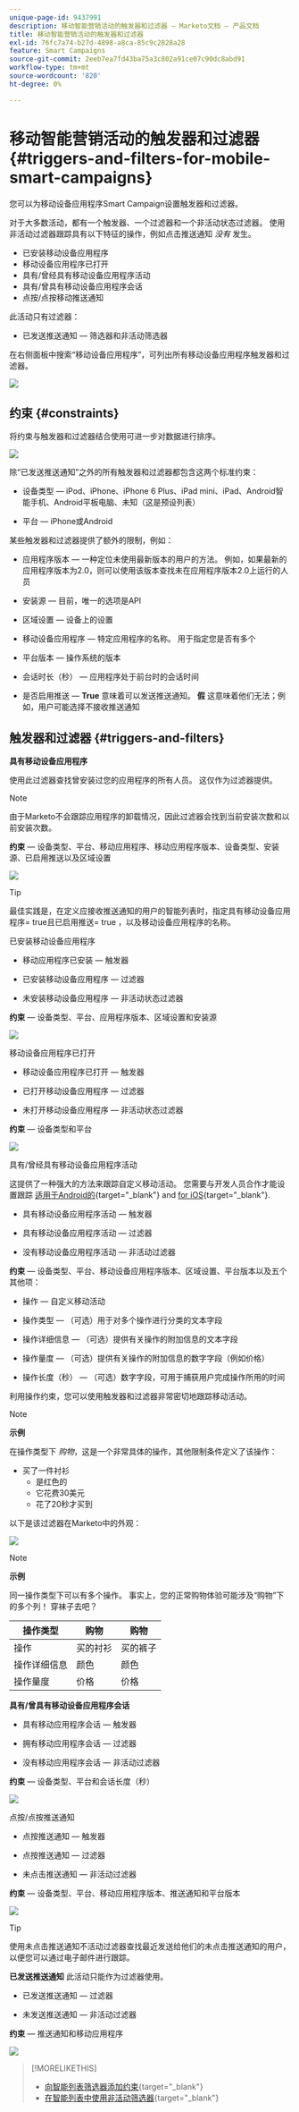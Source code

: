 ```yaml
---
unique-page-id: 9437991
description: 移动智能营销活动的触发器和过滤器 — Marketo文档 — 产品文档
title: 移动智能营销活动的触发器和过滤器
exl-id: 76fc7a74-b27d-4898-a8ca-85c9c2828a28
feature: Smart Campaigns
source-git-commit: 2eeb7ea7fd43ba75a3c802a91ce07c90dc8abd91
workflow-type: tm+mt
source-wordcount: '820'
ht-degree: 0%

---
```


# 移动智能营销活动的触发器和过滤器 {#triggers-and-filters-for-mobile-smart-campaigns}

您可以为移动设备应用程序Smart Campaign设置触发器和过滤器。

对于大多数活动，都有一个触发器、一个过滤器和一个非活动状态过滤器。 使用非活动过滤器跟踪具有以下特征的操作，例如点击推送通知 _没有_ 发生。

* 已安装移动设备应用程序
* 移动设备应用程序已打开
* 具有/曾经具有移动设备应用程序活动
* 具有/曾具有移动设备应用程序会话
* 点按/点按移动推送通知

此活动只有过滤器：

* 已发送推送通知 — 筛选器和非活动筛选器

在右侧面板中搜索“移动设备应用程序”，可列出所有移动设备应用程序触发器和过滤器。

![](assets/triggers-and-filters-for-mobile-smart-campaigns-1.png)

## 约束 {#constraints}

将约束与触发器和过滤器结合使用可进一步对数据进行排序。

![](assets/triggers-and-filters-for-mobile-smart-campaigns-2.png)

除“已发送推送通知”之外的所有触发器和过滤器都包含这两个标准约束：

* 设备类型 — iPod、iPhone、iPhone 6 Plus、iPad mini、iPad、Android智能手机、Android平板电脑、未知（这是预设列表）

* 平台 — iPhone或Android

某些触发器和过滤器提供了额外的限制，例如：

* 应用程序版本 — 一种定位未使用最新版本的用户的方法。 例如，如果最新的应用程序版本为2.0，则可以使用该版本查找未在应用程序版本2.0上运行的人员

* 安装源 — 目前，唯一的选项是API

* 区域设置 — 设备上的设置

* 移动设备应用程序 — 特定应用程序的名称。 用于指定您是否有多个

* 平台版本 — 操作系统的版本

* 会话时长（秒） — 应用程序处于前台时的会话时间

* 是否启用推送 —  **True** 意味着可以发送推送通知。 **假** 这意味着他们无法；例如，用户可能选择不接收推送通知

## 触发器和过滤器 {#triggers-and-filters}

**具有移动设备应用程序**

使用此过滤器查找曾安装过您的应用程序的所有人员。 这仅作为过滤器提供。

>[!NOTE]
>
>由于Marketo不会跟踪应用程序的卸载情况，因此过滤器会找到当前安装次数和以前安装次数。

**约束**  — 设备类型、平台、移动应用程序、移动应用程序版本、设备类型、安装源、已启用推送以及区域设置

![](assets/triggers-and-filters-for-mobile-smart-campaigns-3.png)

>[!TIP]
>
>最佳实践是，在定义应接收推送通知的用户的智能列表时，指定具有移动设备应用程序= true且已启用推送= true ，以及移动设备应用程序的名称。

已安装移动设备应用程序

* 移动应用程序已安装 — 触发器

* 已安装移动设备应用程序 — 过滤器

* 未安装移动设备应用程序 — 非活动状态过滤器

**约束**  — 设备类型、平台、应用程序版本、区域设置和安装源

![](assets/triggers-and-filters-for-mobile-smart-campaigns-4.png)

移动设备应用程序已打开

* 移动设备应用程序已打开 — 触发器

* 已打开移动设备应用程序 — 过滤器

* 未打开移动设备应用程序 — 非活动状态过滤器

**约束**  — 设备类型和平台

![](assets/triggers-and-filters-for-mobile-smart-campaigns-5.png)

具有/曾经具有移动设备应用程序活动

这提供了一种强大的方法来跟踪自定义移动活动。 您需要与开发人员合作才能设置跟踪 [适用于Android的](https://developers.marketo.com/documentation/mobile/installation-instructions-on-android){target="_blank"} and [for iOS](https://developers.marketo.com/documentation/mobile/installation-instructions-on-ios){target="_blank"}.

* 具有移动设备应用程序活动 — 触发器

* 具有移动设备应用程序活动 — 过滤器

* 没有移动设备应用程序活动 — 非活动过滤器

**约束**  — 设备类型、平台、移动设备应用程序版本、区域设置、平台版本以及五个其他项：

* 操作 — 自定义移动活动

* 操作类型 — （可选）用于对多个操作进行分类的文本字段

* 操作详细信息 — （可选）提供有关操作的附加信息的文本字段

* 操作量度 — （可选）提供有关操作的附加信息的数字字段（例如价格）

* 操作长度（秒） — （可选）数字字段，可用于捕获用户完成操作所用的时间

利用操作约束，您可以使用触发器和过滤器非常密切地跟踪移动活动。

>[!NOTE]
>
>**示例**
>
>在操作类型下 *购物*，这是一个非常具体的操作，其他限制条件定义了该操作：
>
>* 买了一件衬衫
>   * 是红色的
>   * 它花费30美元
>   * 花了20秒才买到

以下是该过滤器在Marketo中的外观：

![](assets/triggers-and-filters-for-mobile-smart-campaigns-6.png)

>[!NOTE]
>
>**示例**
>
>同一操作类型下可以有多个操作。 事实上，您的正常购物体验可能涉及“购物”下的多个列！ 穿袜子去吧？
>
>| 操作类型 | 购物 | 购物 |
>|---|---|---|
>| 操作 | 买的衬衫 | 买的裤子 |
>| 操作详细信息 | 颜色 | 颜色 |
>| 操作量度 | 价格 | 价格 |

**具有/曾具有移动设备应用程序会话**

* 具有移动应用程序会话 — 触发器

* 拥有移动应用程序会话 — 过滤器

* 没有移动应用程序会话 — 非活动过滤器

**约束**  — 设备类型、平台和会话长度（秒）

![](assets/triggers-and-filters-for-mobile-smart-campaigns-7.png)

点按/点按推送通知

* 点按推送通知 — 触发器

* 点按推送通知 — 过滤器

* 未点击推送通知 — 非活动过滤器

**约束**  — 设备类型、平台、移动应用程序版本、推送通知和平台版本

![](assets/triggers-and-filters-for-mobile-smart-campaigns-8.png)

>[!TIP]
>
>使用未点击推送通知不活动过滤器查找最近发送给他们的未点击推送通知的用户，以便您可以通过电子邮件进行跟踪。

**已发送推送通知** 此活动只能作为过滤器使用。

* 已发送推送通知 — 过滤器

* 未发送推送通知 — 非活动过滤器

**约束**  — 推送通知和移动应用程序

![](assets/triggers-and-filters-for-mobile-smart-campaigns-9.png)

>[!MORELIKETHIS]
>
>* [向智能列表筛选器添加约束](/help/marketo/product-docs/core-marketo-concepts/smart-lists-and-static-lists/using-smart-lists/add-a-constraint-to-a-smart-list-filter.md){target="_blank"}
>* [在智能列表中使用非活动筛选器](/help/marketo/product-docs/core-marketo-concepts/smart-lists-and-static-lists/using-smart-lists/use-inactivity-filters-in-a-smart-list.md){target="_blank"}
